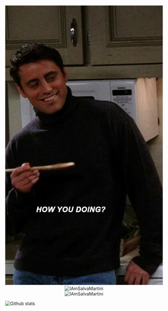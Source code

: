<p align="center"><img src="https://github.com/IAmSalvaMartini/IAmSalvaMartini/blob/main/howyoudoin.jpg" alt="How you doin?" /><br>
<img src="https://komarev.com/ghpvc/?username=IAmSalvaMartini&style=flat-square" alt="IAmSalvaMartini" /><br>
<img src="https://github-readme-stats.vercel.app/api?username=IAmSalvaMartini&show_icons=true&count_private=true&title_color=ff5555&icon_color=88c0d0&bg_color=151515&text_color=d8dee9" alt="IAmSalvaMartini" />


<!--
**IAmSalvaMartini/IAmSalvaMartini** is a ✨ _special_ ✨ repository because its `README.md` (this file) appears on your GitHub profile.

Here are some ideas to get you started:

- 🔭 I’m currently working on ...
- 🌱 I’m currently learning ...
- 👯 I’m looking to collaborate on ...
- 🤔 I’m looking for help with ...
- 💬 Ask me about ...
- 📫 How to reach me: ...
- 😄 Pronouns: ...
- ⚡ Fun fact: ...
-->
![Github stats](https://github-readme-stats.vercel.app/api?username=IAmSalvaMartini)
